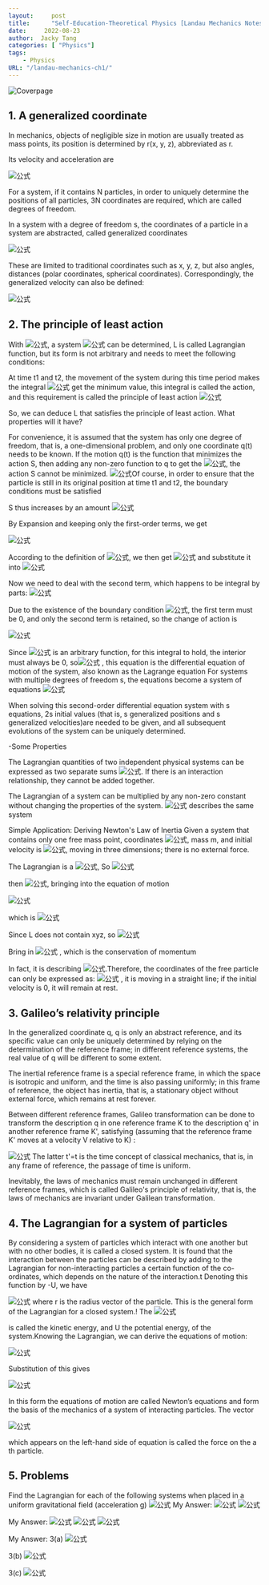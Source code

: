 ```yaml
---
layout:     post
title:      "Self-Education-Theoretical Physics [Landau Mechanics Notes]  Chapter 1: The Equation of Motion"
date:     2022-08-23
author:  Jacky Tang
categories: [ "Physics"]
tags:
    - Physics
URL: "/landau-mechanics-ch1/"
---
```

![Coverpage](/img/landau-mechanics-ch1/landau.jpg)
 ## 1. A generalized coordinate

In mechanics, objects of negligible size in motion are usually treated as mass points, its position is determined by r(x, y, z), abbreviated as r.

Its velocity and acceleration are 

![公式](/img/landau-mechanics-ch1/1.png)


For a system, if it contains N particles, in order to uniquely determine the positions of all particles, 3N coordinates are required, which are called degrees of freedom.

In a system with a degree of freedom s, the coordinates of a particle in a system are abstracted, called generalized coordinates

![公式](/img/landau-mechanics-ch1/2.png)

These are limited to traditional coordinates such as x, y, z, but also angles, distances (polar coordinates, spherical coordinates). Correspondingly, the generalized velocity can also be defined:

![公式](/img/landau-mechanics-ch1/3.png)

 ## 2.  The principle of least action

With ![公式](/img/landau-mechanics-ch1/4.png), a system ![公式](/img/landau-mechanics-ch1/5.png) can be determined, L is called Lagrangian function, but its form is not arbitrary and needs to meet the following conditions:

At time t1 and t2, the movement of the system during this time period makes the integral  ![公式](/img/landau-mechanics-ch1/6.svg) get the minimum value, this integral is called the action, and this requirement is called the principle of least action ![公式](/img/landau-mechanics-ch1/7.svg)

So, we can deduce L that satisfies the principle of least action. What properties will it have? 

For convenience, it is assumed that the system has only one degree of freedom, that is, a one-dimensional problem, and only one coordinate q(t) needs to be known. If the motion q(t) is the function that minimizes the action S, then adding any non-zero function to q to get the ![公式](/img/landau-mechanics-ch1/8.svg), the action S cannot be minimized. ![公式](/img/landau-mechanics-ch1/9.svg)Of course, in order to ensure that the particle is still in its original position at time t1 and t2, the boundary conditions must be satisfied

S thus increases by an amount ![公式](/img/landau-mechanics-ch1/10.svg)  

 

By Expansion and keeping only the first-order terms, we get

![公式](/img/landau-mechanics-ch1/11.svg)  

According to the definition of ![公式](/img/landau-mechanics-ch1/12.svg), we then get ![公式](/img/landau-mechanics-ch1/13.svg)  and substitute it into  ![公式](/img/landau-mechanics-ch1/14.svg)

 Now we need to deal with the second term, which happens to be integral by parts: ![公式](/img/landau-mechanics-ch1/15.svg)  

 Due to the existence of the boundary condition ![公式](/img/landau-mechanics-ch1/16.svg), the first term must be 0, and only the second term is retained, so the change of action is

![公式](/img/landau-mechanics-ch1/17.svg)  

 Since ![公式](/img/landau-mechanics-ch1/18.svg) is an arbitrary function, for this integral to hold, the interior must always be 0, so![公式](/img/landau-mechanics-ch1/19.svg) , this equation is the differential equation of motion of the system, also known as the Lagrange equation For systems with multiple degrees of freedom s, the equations become a system of equations ![公式](/img/landau-mechanics-ch1/20.svg) 

 When solving this second-order differential equation system with s equations, 2s initial values (that is, s generalized positions and s generalized velocities)are needed to be given, and all subsequent evolutions of the system can be uniquely determined.

-Some Properties

The Lagrangian quantities of two independent physical systems can be expressed as two separate sums ![公式](/img/landau-mechanics-ch1/21.svg). If there is an interaction relationship, they cannot be added together.

The Lagrangian of a system can be multiplied by any non-zero constant without changing the properties of the system. ![公式](/img/landau-mechanics-ch1/22.svg) describes the same system

 

Simple Application: Deriving Newton's Law of Inertia
Given a system that contains only one free mass point, coordinates ![公式](/img/landau-mechanics-ch1/23.svg), mass m, and initial velocity is ![公式](/img/landau-mechanics-ch1/24.svg), moving in three dimensions; there is no external force.

The Lagrangian is a ![公式](/img/landau-mechanics-ch1/25.svg),  So ![公式](/img/landau-mechanics-ch1/26.svg)

then ![公式](/img/landau-mechanics-ch1/27.svg), bringing into the equation of motion

![公式](/img/landau-mechanics-ch1/28.svg)

which is ![公式](/img/landau-mechanics-ch1/29.svg)

Since L does not contain xyz, so ![公式](/img/landau-mechanics-ch1/30.svg)

Bring in ![公式](/img/landau-mechanics-ch1/31.svg) , which is the conservation of momentum

In fact, it is describing ![公式](/img/landau-mechanics-ch1/32.svg).Therefore, the coordinates of the free particle can only be expressed as: ![公式](/img/landau-mechanics-ch1/33.svg) , it is moving in a straight line; if the initial velocity is 0, it will remain at rest.



## 3. Galileo’s relativity principle

In the generalized coordinate q, q is only an abstract reference, and its specific value can only be uniquely determined by relying on the determination of the reference frame; in different reference systems, the real value of q will be different to some extent.

The inertial reference frame is a special reference frame, in which the space is isotropic and uniform, and the time is also passing uniformly; in this frame of reference, the object has inertia, that is, a stationary object without external force, which remains at rest forever.

Between different reference frames, Galileo transformation can be done to transform the description q in one reference frame K to the description q' in another reference frame K', satisfying (assuming that the reference frame K' moves at a velocity V relative to K) :

![公式](/img/landau-mechanics-ch1/34.svg)
The latter t'=t is the time concept of classical mechanics, that is, in any frame of reference, the passage of time is uniform.

Inevitably, the laws of mechanics must remain unchanged in different reference frames, which is called Galileo's principle of relativity, that is, the laws of mechanics are invariant under Galilean transformation.



## 4. The Lagrangian for a system of particles

By considering a system of particles which interact with one another but with no other bodies, it is called a closed system. It is found that the interaction between the particles can be described by adding to the Lagrangian for non-interacting particles a certain function of the co-ordinates, which depends on the nature of the interaction.t Denoting this function by -U, we have

![公式](/img/landau-mechanics-ch1/35.png)
where r is the radius vector of the particle. This is the general form of the Lagrangian for a closed system.!
 The 
![公式](/img/landau-mechanics-ch1/36.png)


is called the kinetic energy, and U the potential energy, of the system.Knowing the Lagrangian, we can derive the equations of motion:
 
 ![公式](/img/landau-mechanics-ch1/37.png)

 Substitution of  this  gives

![公式](/img/landau-mechanics-ch1/38.png)


In this form the equations of motion are called Newton’s equations and form the basis of the mechanics of a system of interacting particles. The vector
                                                         
![公式](/img/landau-mechanics-ch1/39.png)



which appears on the left-hand side of equation is called the force on the a th particle.
 

## 5. Problems

Find the Lagrangian for each of the following systems when placed in a uniform gravitational field (acceleration g)
![公式](/img/landau-mechanics-ch1/40.png)
My Answer:
![公式](/img/landau-mechanics-ch1/41.png)
![公式](/img/landau-mechanics-ch1/42.png)

My Answer:
![公式](/img/landau-mechanics-ch1/43.png)
![公式](/img/landau-mechanics-ch1/44.png)
![公式](/img/landau-mechanics-ch1/45.png)

My Answer:
3(a)
![公式](/img/landau-mechanics-ch1/46.png)

3(b)
![公式](/img/landau-mechanics-ch1/47.png)

3(c)
![公式](/img/landau-mechanics-ch1/48.png)
